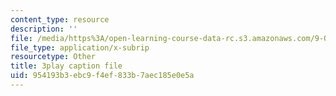 ```yaml
---
content_type: resource
description: ''
file: /media/https%3A/open-learning-course-data-rc.s3.amazonaws.com/9-04-sensory-systems-fall-2013/954193b3ebc9f4ef833b7aec185e0e5a_t4IA4GsLMEk.srt
file_type: application/x-subrip
resourcetype: Other
title: 3play caption file
uid: 954193b3-ebc9-f4ef-833b-7aec185e0e5a
---
```

